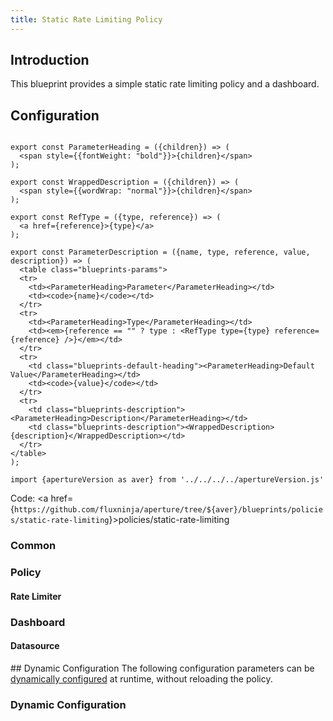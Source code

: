 ```yaml
---
title: Static Rate Limiting Policy
---
```


## Introduction

This blueprint provides a simple static rate limiting policy and a dashboard.

## Configuration

<!-- Configuration Marker -->

```mdx-code-block

export const ParameterHeading = ({children}) => (
  <span style={{fontWeight: "bold"}}>{children}</span>
);

export const WrappedDescription = ({children}) => (
  <span style={{wordWrap: "normal"}}>{children}</span>
);

export const RefType = ({type, reference}) => (
  <a href={reference}>{type}</a>
);

export const ParameterDescription = ({name, type, reference, value, description}) => (
  <table class="blueprints-params">
  <tr>
    <td><ParameterHeading>Parameter</ParameterHeading></td>
    <td><code>{name}</code></td>
  </tr>
  <tr>
    <td><ParameterHeading>Type</ParameterHeading></td>
    <td><em>{reference == "" ? type : <RefType type={type} reference={reference} />}</em></td>
  </tr>
  <tr>
    <td class="blueprints-default-heading"><ParameterHeading>Default Value</ParameterHeading></td>
    <td><code>{value}</code></td>
  </tr>
  <tr>
    <td class="blueprints-description"><ParameterHeading>Description</ParameterHeading></td>
    <td class="blueprints-description"><WrappedDescription>{description}</WrappedDescription></td>
  </tr>
</table>
);
```

```mdx-code-block
import {apertureVersion as aver} from '../../../../apertureVersion.js'
```

Code: <a
href={`https://github.com/fluxninja/aperture/tree/${aver}/blueprints/policies/static-rate-limiting`}>policies/static-rate-limiting</a>

<h3 class="blueprints-h3">Common</h3>

<ParameterDescription
    name="common.policy_name"
    type="string"
    reference=""
    value="__REQUIRED_FIELD__"
    description='Name of the policy.' />

<h3 class="blueprints-h3">Policy</h3>

<ParameterDescription
    name="policy.evaluation_interval"
    type="string"
    reference=""
    value="'300s'"
    description='How often should the policy be re-evaluated' />

<ParameterDescription
    name="policy.classifiers"
    type="[]aperture.spec.v1.Classifier"
    reference="../../spec#v1-classifier"
    value="[]"
    description='List of classification rules.' />

<h4 class="blueprints-h4">Rate Limiter</h4>

<ParameterDescription
    name="policy.rate_limiter.rate_limit"
    type="float64"
    reference=""
    value="__REQUIRED_FIELD__"
    description='Number of requests per `policy.rate_limiter.parameters.limit_reset_interval` to accept' />

<ParameterDescription
    name="policy.rate_limiter.flow_selector"
    type="aperture.spec.v1.FlowSelector"
    reference="../../spec#v1-flow-selector"
    value="{'flow_matcher': {'control_point': '__REQUIRED_FIELD__'}, 'service_selector': {'agent_group': 'default', 'service': '__REQUIRED_FIELD__'}}"
    description='A flow selector to match requests against' />

<ParameterDescription
    name="policy.rate_limiter.flow_selector.service_selector.service"
    type="string"
    reference=""
    value="__REQUIRED_FIELD__"
    description='Service Name.' />

<ParameterDescription
    name="policy.rate_limiter.flow_selector.flow_matcher.control_point"
    type="string"
    reference=""
    value="__REQUIRED_FIELD__"
    description='Control Point Name.' />

<ParameterDescription
    name="policy.rate_limiter.parameters"
    type="aperture.spec.v1.RateLimiterParameters"
    reference="../../spec#v1-rate-limiter-parameters"
    value="{'label_key': '__REQUIRED_FIELD__', 'lazy_sync': {'enabled': True, 'num_sync': 5}, 'limit_reset_interval': '1s'}"
    description='Parameters.' />

<ParameterDescription
    name="policy.rate_limiter.parameters.label_key"
    type="string"
    reference=""
    value="__REQUIRED_FIELD__"
    description='Flow label to use for rate limiting.' />

<ParameterDescription
    name="policy.rate_limiter.default_config"
    type="aperture.spec.v1.RateLimiterDynamicConfig"
    reference="../../spec#v1-rate-limiter-dynamic-config"
    value="{'overrides': []}"
    description='Default configuration for rate limiter that can be updated at the runtime without shutting down the policy.' />

<h3 class="blueprints-h3">Dashboard</h3>

<ParameterDescription
    name="dashboard.refresh_interval"
    type="string"
    reference=""
    value="'10s'"
    description='Refresh interval for dashboard panels.' />

<h4 class="blueprints-h4">Datasource</h4>

<ParameterDescription
    name="dashboard.datasource.name"
    type="string"
    reference=""
    value="'$datasource'"
    description='Datasource name.' />

<ParameterDescription
    name="dashboard.datasource.filter_regex"
    type="string"
    reference=""
    value="''"
    description='Datasource filter regex.' />## Dynamic Configuration The
following configuration parameters can be
[dynamically configured](/reference/aperturectl/apply/dynamic-config/dynamic-config.md)
at runtime, without reloading the policy.

<h3 class="blueprints-h3">Dynamic Configuration</h3>

<ParameterDescription
    name="rate_limiter"
    type="aperture.spec.v1.RateLimiterDynamicConfig"
    reference="../../spec#v1-rate-limiter-dynamic-config"
    value="{'overrides': []}"
    description='Rate limiter dynamic configuration that is updated at runtime.' />
